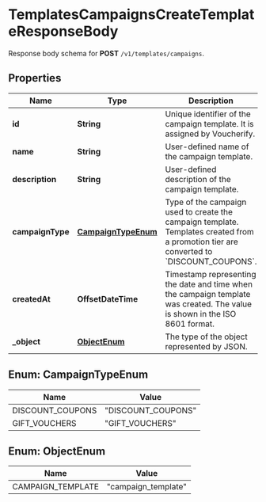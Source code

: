 

# TemplatesCampaignsCreateTemplateResponseBody

Response body schema for **POST** `/v1/templates/campaigns`.

## Properties

| Name | Type | Description |
|------------ | ------------- | ------------- |
|**id** | **String** | Unique identifier of the campaign template. It is assigned by Voucherify. |
|**name** | **String** | User-defined name of the campaign template. |
|**description** | **String** | User-defined description of the campaign template. |
|**campaignType** | [**CampaignTypeEnum**](#CampaignTypeEnum) | Type of the campaign used to create the campaign template. Templates created from a promotion tier are converted to &#x60;DISCOUNT_COUPONS&#x60;. |
|**createdAt** | **OffsetDateTime** | Timestamp representing the date and time when the campaign template was created. The value is shown in the ISO 8601 format. |
|**_object** | [**ObjectEnum**](#ObjectEnum) | The type of the object represented by JSON. |



## Enum: CampaignTypeEnum

| Name | Value |
|---- | -----|
| DISCOUNT_COUPONS | &quot;DISCOUNT_COUPONS&quot; |
| GIFT_VOUCHERS | &quot;GIFT_VOUCHERS&quot; |



## Enum: ObjectEnum

| Name | Value |
|---- | -----|
| CAMPAIGN_TEMPLATE | &quot;campaign_template&quot; |



